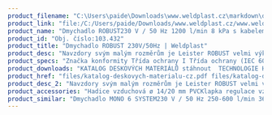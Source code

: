 ```yaml
---
product_filename: "C:\Users\paide\Downloads\www.weldplast.cz\markdown\dmychadlo-robust-230v50hz.md"
product_link: "file:/C:/Users/paide/Downloads/www.weldplast.cz/www.weldplast.cz/dmychadlo-robust-230v50hz"
product_name: "Dmychadlo ROBUST230 V / 50 Hz 1200 l/min 8 kPa s kabelem 3 m a eurozástrčkou"
product_id: "Obj. číslo:103.432"
product_title: "Dmychadlo ROBUST 230V/50Hz | Weldplast"
product_desc: "Navzdory svým malým rozměrům je Leister ROBUST velmi výkonné dmychadlo použitelné i při vysokých teplotách okolního prostředí až 60ºC. Díky efektivní protihlukové izolaci dosahuje nízké úrovně hlučnosti.Kompaktní design vysoký výkonS hlukovou izolacíLze ho upevnit do jakékoliv poziceVhodný pro nepřetřžitý provozSlouží jako zdroj vzduchu pro ruční přístroje DIODE PID/S WELDING PEN R/S a LABOR S"
product_specs: "Značka konformity Třída ochrany I Třída ochrany (IEC 60529)IP 54 NapětíV~230 PříkonW250 FrekvenceHz50 / 60 Průtok vzduchul/min1200 - 1300 Statický tlakPa8000 / 10500 Úroveň hlučnosti LpAdB62 Rozměry (D x Š x V)mm255 x 221 x 221 Hmotnostkg08 (s kabelem 3 m) Výstupní otvor (vnější ø)ø mm38 Vstupní otvor (vnější)ø mm38 Max. teplota prostředí°C60 Max. vstupní teplota vzduchu°C60"
product_downloads: "KATALOG DESKOVÝCH MATERIÁLŮ stáhnout  TECHNOLOGIE HORKÉHO VZDUCHU - katalog stáhnout  ROBUST - montážní rozměry stáhnout  ROBUST - produktový list stáhnout  ROBUST - manuál stáhnout"
product_href: "files/katalog-deskovych-materialu-cz.pdf files/katalog-deskovych-materialu-cz.pdf files/katalog-ph-web.pdf files/katalog-ph-web.pdf files/robust-montazni-rozmery-leister.pdf files/robust-montazni-rozmery-leister.pdf files/robust-produktovy-list.pdf files/robust-produktovy-list.pdf files/robust-manual-cz.pdf files/robust-manual-cz.pdf"
product_desc_2: "Navzdory svým malým rozměrům je Leister ROBUST velmi výkonné dmychadlo použitelné i při vysokých teplotách okolního prostředí až 60ºC. Díky efektivní protihlukové izolaci dosahuje nízké úrovně hlučnosti.Kompaktní design vysoký výkonS hlukovou izolacíLze ho upevnit do jakékoliv poziceVhodný pro nepřetřžitý provozSlouží jako zdroj vzduchu pro ruční přístroje DIODE PID/S WELDING PEN R/S a LABOR S"
product_accessories: "Hadice vzduchová ø 14/20 mm PVCKlapka regulace vzduchu ø 38/40 mm ručníHadice vzduchová ø 19 mm PVCKlapka regulace vzduchu ø 38/40 mm ovládaná tlak.vzduchemAdaptér 1x vstup ø 38 mm 2x výstup ø 19 mmAdaptér 1x vstup ø 38 mm 2x výstup ø 38 mmSpona hadice ø 19 mmSpona hadice ø 60 mmHadice vzduchová ø 38 mm PVCAdaptér 1x vstup ø 36 mm 3x výstup ø 14 mmZátka plastová ø 19 mmZátka plastová ø 38 mmKondenzátor rozběhu 60uF/450V (ROBUST 110V)Frekvenční měnič M 100-012230 V / do 750 W (ROBUSTSILENCEASO)Filtr sání nerez (ROBUST)nerez ROBUST Dmychadlo MONO 6 SYSTEM230 V / 50 Hz 250-600 l/min 36 kPaDmychadlo AIRPACK400 V / 50 Hz 3500 l / min 29 kPaDmychadlo ASO230 V / 50 Hz 13 500 l/min 16 kPaDmychadlo ASO3 x 400 V / 50Hz 13 500 l/min 16 kPaDmychadlo SILENCE230 V / 50 Hz 4700 l / min 1 kPaDmychadlo SILENCE3 x 400 V / 50 Hz 4700 l/ min 1kPaDmychadlo ROBUST3 x 400 V / 50 Hz 1200 l/min 8 kPa"
product_similar: "Dmychadlo MONO 6 SYSTEM230 V / 50 Hz 250-600 l/min 36 kPaDmychadlo AIRPACK400 V / 50 Hz 3500 l / min 29 kPaDmychadlo ASO230 V / 50 Hz 13 500 l/min 16 kPaDmychadlo ASO3 x 400 V / 50Hz 13 500 l/min 16 kPaDmychadlo SILENCE230 V / 50 Hz 4700 l / min 1 kPaDmychadlo SILENCE3 x 400 V / 50 Hz 4700 l/ min 1kPaDmychadlo ROBUST3 x 400 V / 50 Hz 1200 l/min 8 kPa"
---
```

